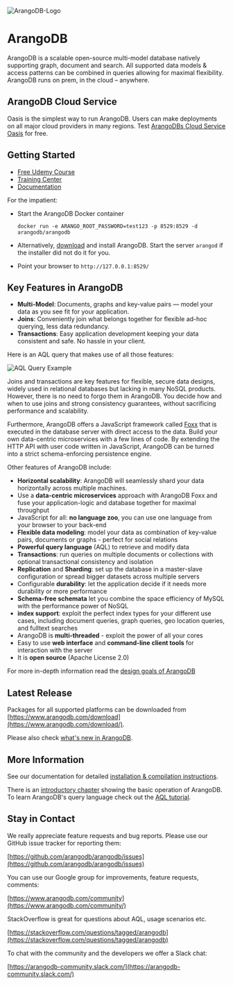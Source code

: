 ![ArangoDB-Logo](https://www.arangodb.com/docs/assets/arangodb_logo_2016_inverted.png)

ArangoDB
========

ArangoDB is a scalable open-source multi-model database natively supporting graph, document and search. All supported data models & access patterns can be combined in queries allowing for maximal flexibility. ArangoDB runs on prem, in the cloud – anywhere.

ArangoDB Cloud Service
------------------------

Oasis is the simplest way to run ArangoDB. Users can make deployments on all major cloud providers in many regions. Test [ArangoDBs Cloud Service Oasis](https://cloud.arangodb.com/home) for free.

Getting Started
------------------------

- [Free Udemy Course](https://www.udemy.com/course/getting-started-with-arangodb)
- [Training Center](https://www.arangodb.com/learn/)
- [Documentation](https://www.arangodb.com/docs/stable/)

For the impatient:

- Start the ArangoDB Docker container

      docker run -e ARANGO_ROOT_PASSWORD=test123 -p 8529:8529 -d arangodb/arangodb

- Alternatively, [download](https://www.arangodb.com/download) and install ArangoDB.
  Start the server `arangod` if the installer did not do it for you.

- Point your browser to `http://127.0.0.1:8529/`

Key Features in ArangoDB
------------------------

- **Multi-Model**: Documents, graphs and key-value pairs — model your data as
  you see fit for your application.
- **Joins**: Conveniently join what belongs together for flexible ad-hoc
  querying, less data redundancy.
- **Transactions**: Easy application development keeping your data consistent
  and safe. No hassle in your client.

Here is an AQL query that makes use of all those features:

![AQL Query Example](https://www.arangodb.com/docs/assets/aql_query_with_traversal.png)

Joins and transactions are key features for flexible, secure data designs,
widely used in relational databases but lacking in many NoSQL products. However,
there is no need to forgo them in ArangoDB. You decide how and when to use joins
and strong consistency guarantees, without sacrificing performance and scalability. 

Furthermore, ArangoDB offers a JavaScript framework called [Foxx](https://www.arangodb.com/community-server/foxx/)
that is executed in the database server with direct access to the data. Build your
own data-centric microservices with a few lines of code. By extending the HTTP API
with user code written in JavaScript, ArangoDB can be turned into a strict
schema-enforcing persistence engine.

Other features of ArangoDB include:

- **Horizontal scalability**: ArangoDB will seamlessly shard your data horizontally across multiple machines.
- Use a **data-centric microservices** approach with ArangoDB Foxx and fuse your
  application-logic and database together for maximal throughput
- JavaScript for all: **no language zoo**, you can use one language from your
  browser to your back-end
- **Flexible data modeling**: model your data as combination of key-value pairs,
  documents or graphs - perfect for social relations
- **Powerful query language** (AQL) to retrieve and modify data 
- **Transactions**: run queries on multiple documents or collections with
  optional transactional consistency and isolation
- **Replication** and **Sharding**: set up the database in a master-slave
  configuration or spread bigger datasets across multiple servers
- Configurable **durability**: let the application decide if it needs more
  durability or more performance
- **Schema-free schemata** let you combine the space efficiency of MySQL with the
  performance power of NoSQL
- **index support**: exploit the perfect index types for your different use cases, including document queries, graph queries, geo location queries, and fulltext searches
- ArangoDB is **multi-threaded** - exploit the power of all your cores
- Easy to use **web interface** and **command-line client tools** for interaction
  with the server
- It is **open source** (Apache License 2.0)

For more in-depth information read the
[design goals of ArangoDB](https://www.arangodb.com/2012/03/avocadodbs-design-objectives/)

Latest Release
--------------

Packages for all supported platforms can be downloaded from
[https://www.arangodb.com/download](https://www.arangodb.com/download/).

Please also check [what's new in ArangoDB](https://www.arangodb.com/docs/stable/release-notes.html).

More Information
----------------

See our documentation for detailed
[installation & compilation instructions](https://www.arangodb.com/docs/stable/installation.html).

There is an [introductory chapter](https://www.arangodb.com/docs/stable/getting-started.html)
showing the basic operation of ArangoDB. To learn ArangoDB's query language check out the
[AQL tutorial](https://www.arangodb.com/docs/stable/aql/tutorial.html).

Stay in Contact
---------------

We really appreciate feature requests and bug reports. Please use our GitHub
issue tracker for reporting them:

[https://github.com/arangodb/arangodb/issues](https://github.com/arangodb/arangodb/issues)

You can use our Google group for improvements, feature requests, comments:

[https://www.arangodb.com/community](https://www.arangodb.com/community/)

StackOverflow is great for questions about AQL, usage scenarios etc.

[https://stackoverflow.com/questions/tagged/arangodb](https://stackoverflow.com/questions/tagged/arangodb)

To chat with the community and the developers we offer a Slack chat:

[https://arangodb-community.slack.com/](https://arangodb-community.slack.com/)
